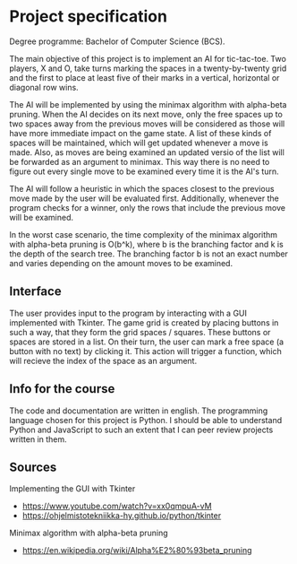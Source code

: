# Project specification
Degree programme: Bachelor of Computer Science (BCS).

The main objective of this project is to implement an AI for tic-tac-toe. Two players, X and O, take turns marking the spaces in a twenty-by-twenty grid and the first to place at least five of their marks in a vertical, horizontal or diagonal row wins.

The AI will be implemented by using the minimax algorithm with alpha-beta pruning. When the AI decides on its next move, only the free spaces up to two spaces away from the previous moves will be considered as those will have more immediate impact on the game state. A list of these kinds of spaces will be maintained, which will get updated whenever a move is made. Also, as moves are being examined an updated versio of the list will be forwarded as an argument to minimax. This way there is no need to figure out every single move to be examined every time it is the AI's turn. 

The AI will follow a heuristic in which the spaces closest to the previous move made by the user will be evaluated first. Additionally, whenever the program checks for a winner, only the rows that include the previous move will be examined.

In the worst case scenario, the time complexity of the minimax algorithm with alpha-beta pruning is O(b^k), where b is the branching factor and k is the depth of the search tree. The branching factor b is not an exact number and varies depending on the amount moves to be examined.

## Interface
The user provides input to the program by interacting with a GUI implemented with Tkinter. The game grid is created by placing buttons in such a way, that they form the grid spaces / squares. These buttons or spaces are stored in a list. On their turn, the user can mark a free space (a button with no text) by clicking it. This action will trigger a function, which will recieve the index of the space as an argument. 

## Info for the course
The code and documentation are written in english. The programming language chosen for this project is Python. I should be able to understand Python and JavaScript to such an extent that I can peer review projects written in them.

## Sources
Implementing the GUI with Tkinter
- https://www.youtube.com/watch?v=xx0qmpuA-vM
- https://ohjelmistotekniikka-hy.github.io/python/tkinter

Minimax algorithm with alpha-beta pruning
- https://en.wikipedia.org/wiki/Alpha%E2%80%93beta_pruning